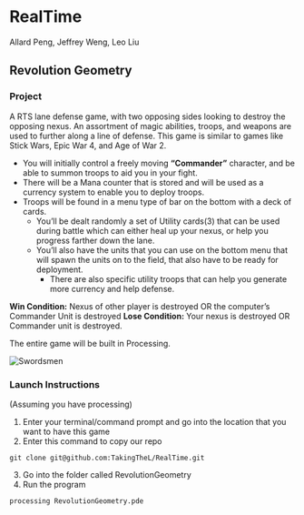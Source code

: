 # RealTime
Allard Peng, Jeffrey Weng, Leo Liu

## Revolution Geometry

### Project
A RTS lane defense game, with two opposing sides looking to destroy the opposing nexus. An assortment of magic abilities, troops, and weapons are used to further along a line of defense. This game is similar to games like Stick Wars, Epic War 4, and Age of War 2. 

* You will initially control a freely moving **“Commander”** character, and be able to summon troops to aid you in your fight. 
* There will be a Mana counter that is stored and will be used as a currency system to enable you to deploy troops. 
* Troops will be found in a menu type of bar on the bottom with a deck of cards. 
  * You’ll be dealt randomly a set of Utility cards(3) that can be used during battle which can either heal up your nexus, or help you progress farther down the lane. 
  * You’ll also have the units that you can use on the bottom menu that will spawn the units on to the field, that also have to be ready for deployment. 
    * There are also specific utility troops that can help you generate more currency and help defense. 
 
**Win Condition:** Nexus of other player is destroyed OR the computer’s Commander Unit is destroyed
**Lose Condition:** Your nexus is destroyed OR Commander unit is destroyed.

The entire game will be built in Processing.

![Swordsmen](http://www.iconsdb.com/icons/preview/blue/square-xxl.png)

### Launch Instructions
(Assuming you have processing)
1. Enter your terminal/command prompt and go into the location that you want to have this game
2. Enter this command to copy our repo
```
git clone git@github.com:TakingTheL/RealTime.git
```
3. Go into the folder called RevolutionGeometry
4. Run the program
```
processing RevolutionGeometry.pde
```
